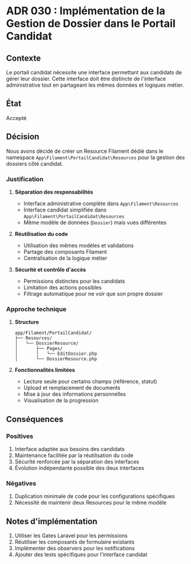 # ADR 030 : Implémentation de la Gestion de Dossier dans le Portail Candidat

## Contexte
Le portail candidat nécessite une interface permettant aux candidats de gérer leur dossier. Cette interface doit être distincte de l'interface administrative tout en partageant les mêmes données et logiques métier.

## État
Accepté

## Décision
Nous avons décidé de créer un Resource Filament dédié dans le namespace `App\Filament\PortailCandidat\Resources` pour la gestion des dossiers côté candidat.

### Justification
1. **Séparation des responsabilités**
   - Interface administrative complète dans `App\Filament\Resources`
   - Interface candidat simplifiée dans `App\Filament\PortailCandidat\Resources`
   - Même modèle de données (`Dossier`) mais vues différentes

2. **Réutilisation du code**
   - Utilisation des mêmes modèles et validations
   - Partage des composants Filament
   - Centralisation de la logique métier

3. **Sécurité et contrôle d'accès**
   - Permissions distinctes pour les candidats
   - Limitation des actions possibles
   - Filtrage automatique pour ne voir que son propre dossier

### Approche technique
1. **Structure**
   ```
   app/Filament/PortailCandidat/
   ├── Resources/
   │   └── DossierResource/
   │       ├── Pages/
   │       │   └── EditDossier.php
   │       └── DossierResource.php
   ```

2. **Fonctionnalités limitées**
   - Lecture seule pour certains champs (référence, statut)
   - Upload et remplacement de documents
   - Mise à jour des informations personnelles
   - Visualisation de la progression

## Conséquences
### Positives
1. Interface adaptée aux besoins des candidats
2. Maintenance facilitée par la réutilisation du code
3. Sécurité renforcée par la séparation des interfaces
4. Évolution indépendante possible des deux interfaces

### Négatives
1. Duplication minimale de code pour les configurations spécifiques
2. Nécessité de maintenir deux Resources pour le même modèle

## Notes d'implémentation
1. Utiliser les Gates Laravel pour les permissions
2. Réutiliser les composants de formulaire existants
3. Implémenter des observers pour les notifications
4. Ajouter des tests spécifiques pour l'interface candidat
